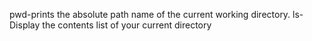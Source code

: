 pwd-prints the absolute path name of the current working directory.
ls-Display the contents list of your current directory
